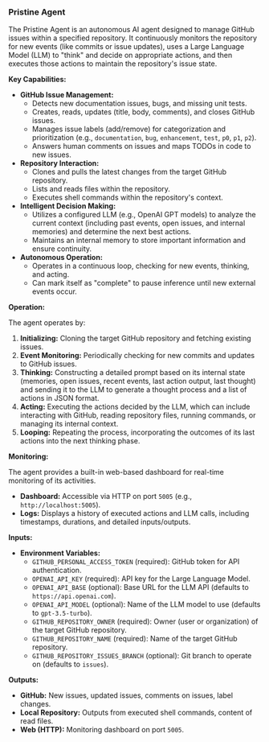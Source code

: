 ### Pristine Agent

The Pristine Agent is an autonomous AI agent designed to manage GitHub issues within a specified repository. It continuously monitors the repository for new events (like commits or issue updates), uses a Large Language Model (LLM) to "think" and decide on appropriate actions, and then executes those actions to maintain the repository's issue state.

**Key Capabilities:**

*   **GitHub Issue Management:**
    *   Detects new documentation issues, bugs, and missing unit tests.
    *   Creates, reads, updates (title, body, comments), and closes GitHub issues.
    *   Manages issue labels (add/remove) for categorization and prioritization (e.g., `documentation`, `bug`, `enhancement`, `test`, `p0`, `p1`, `p2`).
    *   Answers human comments on issues and maps TODOs in code to new issues.
*   **Repository Interaction:**
    *   Clones and pulls the latest changes from the target GitHub repository.
    *   Lists and reads files within the repository.
    *   Executes shell commands within the repository's context.
*   **Intelligent Decision Making:**
    *   Utilizes a configured LLM (e.g., OpenAI GPT models) to analyze the current context (including past events, open issues, and internal memories) and determine the next best actions.
    *   Maintains an internal memory to store important information and ensure continuity.
*   **Autonomous Operation:**
    *   Operates in a continuous loop, checking for new events, thinking, and acting.
    *   Can mark itself as "complete" to pause inference until new external events occur.

**Operation:**

The agent operates by:
1.  **Initializing:** Cloning the target GitHub repository and fetching existing issues.
2.  **Event Monitoring:** Periodically checking for new commits and updates to GitHub issues.
3.  **Thinking:** Constructing a detailed prompt based on its internal state (memories, open issues, recent events, last action output, last thought) and sending it to the LLM to generate a thought process and a list of actions in JSON format.
4.  **Acting:** Executing the actions decided by the LLM, which can include interacting with GitHub, reading repository files, running commands, or managing its internal context.
5.  **Looping:** Repeating the process, incorporating the outcomes of its last actions into the next thinking phase.

**Monitoring:**

The agent provides a built-in web-based dashboard for real-time monitoring of its activities.
*   **Dashboard:** Accessible via HTTP on port `5005` (e.g., `http://localhost:5005`).
*   **Logs:** Displays a history of executed actions and LLM calls, including timestamps, durations, and detailed inputs/outputs.

**Inputs:**

*   **Environment Variables:**
    *   `GITHUB_PERSONAL_ACCESS_TOKEN` (required): GitHub token for API authentication.
    *   `OPENAI_API_KEY` (required): API key for the Large Language Model.
    *   `OPENAI_API_BASE` (optional): Base URL for the LLM API (defaults to `https://api.openai.com`).
    *   `OPENAI_API_MODEL` (optional): Name of the LLM model to use (defaults to `gpt-3.5-turbo`).
    *   `GITHUB_REPOSITORY_OWNER` (required): Owner (user or organization) of the target GitHub repository.
    *   `GITHUB_REPOSITORY_NAME` (required): Name of the target GitHub repository.
    *   `GITHUB_REPOSITORY_ISSUES_BRANCH` (optional): Git branch to operate on (defaults to `issues`).

**Outputs:**

*   **GitHub:** New issues, updated issues, comments on issues, label changes.
*   **Local Repository:** Outputs from executed shell commands, content of read files.
*   **Web (HTTP):** Monitoring dashboard on port `5005`.